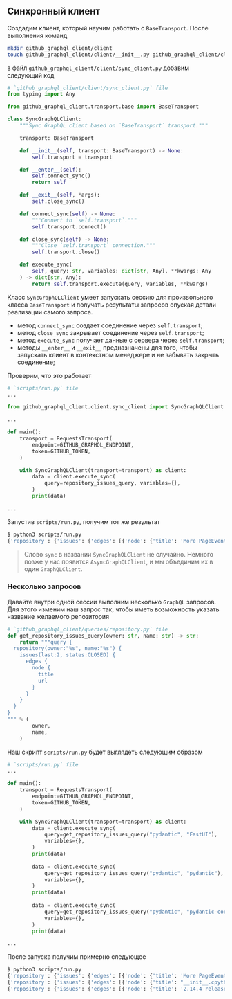 ## Синхронный клиент

Создадим клиент, который научим работать с `BaseTransport`.
После выполнения команд

```bash
mkdir github_graphql_client/client
touch github_graphql_client/client/__init__.py github_graphql_client/client/sync_client.py
```

в файл `github_graphql_client/client/sync_client.py` добавим следующий код

```python
# `github_graphql_client/client/sync_client.py` file
from typing import Any

from github_graphql_client.transport.base import BaseTransport

class SyncGraphQLClient:
    """Sync GraphQL client based on `BaseTransport` transport."""

    transport: BaseTransport

    def __init__(self, transport: BaseTransport) -> None:
        self.transport = transport

    def __enter__(self):
        self.connect_sync()
        return self

    def __exit__(self, *args):
        self.close_sync()

    def connect_sync(self) -> None:
        """Connect to `self.transport`."""
        self.transport.connect()

    def close_sync(self) -> None:
        """Close `self.transport` connection."""
        self.transport.close()

    def execute_sync(
        self, query: str, variables: dict[str, Any], **kwargs: Any
    ) -> dict[str, Any]:
        return self.transport.execute(query, variables, **kwargs)

```

Класс `SyncGraphQLClient` умеет запускать сессию для произвольного класса
`BaseTransport` и получать результаты запросов опуская детали реализации самого запроса.

- метод `connect_sync` создает соединение через `self.transport`;
- метод `close_sync` закрывает соединение через `self.transport`;
- метод `execute_sync` получает данные с сервера через `self.transport`;
- методы `__enter__` и `__exit__` предназначены для того, чтобы запускать клиент в контекстном менеджере и не забывать закрыть соединение;

Проверим, что это работает

```python
# `scripts/run.py` file
...

from github_graphql_client.client.sync_client import SyncGraphQLClient

...

def main():
    transport = RequestsTransport(
        endpoint=GITHUB_GRAPHQL_ENDPOINT,
        token=GITHUB_TOKEN,
    )

    with SyncGraphQLClient(transport=transport) as client:
        data = client.execute_sync(
            query=repository_issues_query, variables={},
        )
        print(data)

...

```

Запустив `scripts/run.py`, получим тот же результат

```bash
$ python3 scripts/run.py
{'repository': {'issues': {'edges': [{'node': {'title': 'More PageEvent Triggers', 'url': 'https://github.com/pydantic/FastUI/issues/104'}}, {'node': {'title': 'TypeError: Interval() takes no arguments', 'url': 'https://github.com/pydantic/FastUI/issues/105'}}]}}}
```

> Слово `sync` в названии `SyncGraphQLClient` не случайно. Немного позже у нас появится
> `AsyncGraphQLClient`, и мы объединим их в один `GraphQLClient`.

### Несколько запросов

Давайте внутри одной сессии выполним несколько `GraphQL` запросов. Для этого изменим
наш запрос так, чтобы иметь возможность указать название желаемого репозитория

```python
# `github_graphql_client/queries/repository.py` file
def get_repository_issues_query(owner: str, name: str) -> str:
    return """query {
  repository(owner:"%s", name:"%s") {
    issues(last:2, states:CLOSED) {
      edges {
        node {
          title
          url
        }
      }
    }
  }
}
""" % (
        owner,
        name,
    )

```

Наш скрипт `scripts/run.py` будет выглядеть следующим образом

```python
# `scripts/run.py` file
...

def main():
    transport = RequestsTransport(
        endpoint=GITHUB_GRAPHQL_ENDPOINT,
        token=GITHUB_TOKEN,
    )

    with SyncGraphQLClient(transport=transport) as client:
        data = client.execute_sync(
            query=get_repository_issues_query("pydantic", "FastUI"),
            variables={},
        )
        print(data)
        
        data = client.execute_sync(
            query=get_repository_issues_query("pydantic", "pydantic"),
            variables={},
        )
        print(data)
        
        data = client.execute_sync(
            query=get_repository_issues_query("pydantic", "pydantic-core"),
            variables={},
        )
        print(data)

...
```

После запуска получим примерно следующее

```bash
$ python3 scripts/run.py
{'repository': {'issues': {'edges': [{'node': {'title': 'More PageEvent Triggers', 'url': 'https://github.com/pydantic/FastUI/issues/104'}}, {'node': {'title': 'TypeError: Interval() takes no arguments', 'url': 'https://github.com/pydantic/FastUI/issues/105'}}]}}}
{'repository': {'issues': {'edges': [{'node': {'title': "__init__.cpython-311-darwin.so  is an incompatible architecture (have 'x86_64', need 'arm64') in M1 mac mini", 'url': 'https://github.com/pydantic/pydantic/issues/8396'}}, {'node': {'title': 'Override class used in annotations', 'url': 'https://github.com/pydantic/pydantic/issues/8408'}}]}}}
{'repository': {'issues': {'edges': [{'node': {'title': '2.14.4 release upload failed', 'url': 'https://github.com/pydantic/pydantic-core/issues/1082'}}, {'node': {'title': "(🐞) `ValidationError` can't be instantiated", 'url': 'https://github.com/pydantic/pydantic-core/issues/1115'}}]}}}
```
